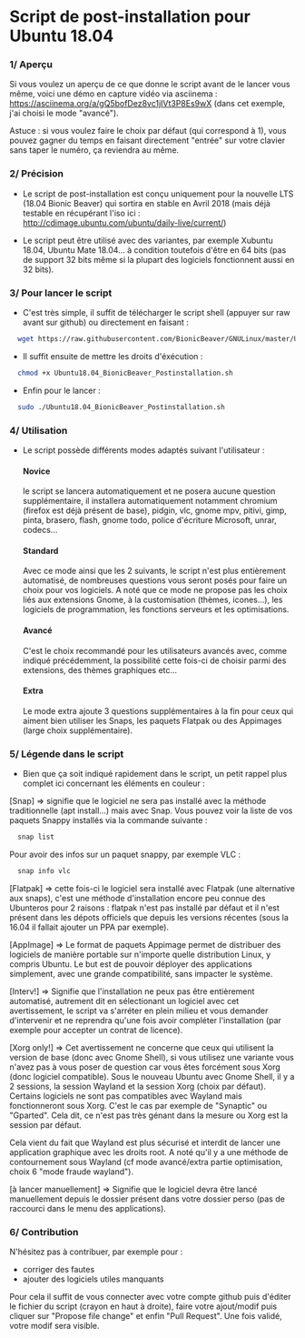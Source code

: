 # Script de post-installation pour Ubuntu 18.04

### 1/ Aperçu

Si vous voulez un aperçu de ce que donne le script avant de le lancer vous même, voici une démo en capture vidéo via asciinema : https://asciinema.org/a/gQ5bofDez8vc1jIVt3P8Es9wX (dans cet exemple, j'ai choisi le mode "avancé").

Astuce : si vous voulez faire le choix par défaut (qui correspond à 1), vous pouvez gagner du temps en faisant directement "entrée" sur votre clavier sans taper le numéro, ça reviendra au même.

### 2/ Précision

- Le script de post-installation est conçu uniquement pour la nouvelle LTS (18.04 Bionic Beaver) qui sortira en stable en Avril 2018 (mais déjà testable en récupérant l'iso ici : http://cdimage.ubuntu.com/ubuntu/daily-live/current/)

- Le script peut être utilisé avec des variantes, par exemple Xubuntu 18.04, Ubuntu Mate 18.04... à condition toutefois d'être en 64 bits (pas de support 32 bits même si la plupart des logiciels fonctionnent aussi en 32 bits).

### 3/ Pour lancer le script

- C'est très simple, il suffit de télécharger le script shell (appuyer sur raw avant sur github) ou directement en faisant :
```bash 
  wget https://raw.githubusercontent.com/BionicBeaver/GNULinux/master/Ubuntu18.04_BionicBeaver_Postinstallation.sh
```
- Il suffit ensuite de mettre les droits d'éxécution : 
```bash 
  chmod +x Ubuntu18.04_BionicBeaver_Postinstallation.sh
```
- Enfin pour le lancer : 
```bash 
  sudo ./Ubuntu18.04_BionicBeaver_Postinstallation.sh
``` 

### 4/ Utilisation

- Le script possède différents modes adaptés suivant l'utilisateur :
  #### Novice
  le script se lancera automatiquement et ne posera aucune question supplémentaire, il installera automatiquement        notamment chromium (firefox est déjà présent de base), pidgin, vlc, gnome mpv, pitivi, gimp, pinta, brasero, flash, gnome todo, police d'écriture Microsoft, unrar, codecs...
  
  #### Standard
  Avec ce mode ainsi que les 2 suivants, le script n'est plus entièrement automatisé, de nombreuses questions vous seront posés pour faire un choix pour vos logiciels. A noté que ce mode ne propose pas les choix liés aux extensions Gnome, à la customisation (thèmes, icones...), les logiciels de programmation, les fonctions serveurs et les optimisations.
  
  #### Avancé
  C'est le choix recommandé pour les utilisateurs avancés avec, comme indiqué précédemment, la possibilité cette fois-ci de choisir parmi des extensions, des thèmes graphiques etc...
  
  #### Extra
  Le mode extra ajoute 3 questions supplémentaires à la fin pour ceux qui aiment bien utiliser les Snaps, les paquets Flatpak ou des Appimages (large choix supplémentaire).
  
### 5/ Légende dans le script

- Bien que ça soit indiqué rapidement dans le script, un petit rappel plus complet ici concernant les éléments en couleur :

[Snap] => signifie que le logiciel ne sera pas installé avec la méthode traditionnelle (apt install...) mais avec Snap. Vous pouvez voir la liste de vos paquets Snappy installés via la commande suivante :
```bash 
  snap list
```  
Pour avoir des infos sur un paquet snappy, par exemple VLC :
```bash 
  snap info vlc
```  
[Flatpak] => cette fois-ci le logiciel sera installé avec Flatpak (une alternative aux snaps), c'est une méthode d'installation encore peu connue des Ubunteros pour 2 raisons : flatpak n'est pas installé par défaut et il n'est présent dans les dépots officiels que depuis les versions récentes (sous la 16.04 il fallait ajouter un PPA par exemple).

[AppImage] => Le format de paquets Appimage permet de distribuer des logiciels de manière portable sur n'importe quelle distribution Linux, y compris Ubuntu. Le but est de pouvoir déployer des applications simplement, avec une grande compatibilité, sans impacter le système.
  
[Interv!] => Signifie que l'installation ne peux pas être entièrement automatisé, autrement dit en sélectionant un logiciel avec cet avertissement, le script va s'arréter en plein milieu et vous demander d'intervenir et ne reprendra qu'une fois avoir compléter l'installation (par exemple pour accepter un contrat de licence).

[Xorg only!] => Cet avertissement ne concerne que ceux qui utilisent la version de base (donc avec Gnome Shell), si vous utilisez une variante vous n'avez pas à vous poser de question car vous êtes forcément sous Xorg (donc logiciel compatible). Sous le nouveau Ubuntu avec Gnome Shell, il y a 2 sessions, la session Wayland et la session Xorg (choix par défaut). Certains logiciels ne sont pas compatibles avec Wayland mais fonctionneront sous Xorg. C'est le cas par exemple de "Synaptic" ou "Gparted". Cela dit, ce n'est pas très génant dans la mesure ou Xorg est la session par défaut. 

Cela vient du fait que Wayland est plus sécurisé et interdit de lancer une application graphique avec les droits root. 
A noté qu'il y a une méthode de contournement sous Wayland (cf mode avancé/extra partie optimisation, choix 6 "mode fraude wayland").

[à lancer manuellement] => Signifie que le logiciel devra être lancé manuellement depuis le dossier présent dans votre dossier perso (pas de raccourci dans le menu des applications).

### 6/ Contribution

N'hésitez pas à contribuer, par exemple pour :
- corriger des fautes
- ajouter des logiciels utiles manquants

Pour cela il suffit de vous connecter avec votre compte github puis d'éditer le fichier du script (crayon en haut à droite), faire votre ajout/modif puis cliquer sur "Propose file change" et enfin "Pull Request". 
Une fois validé, votre modif sera visible.
